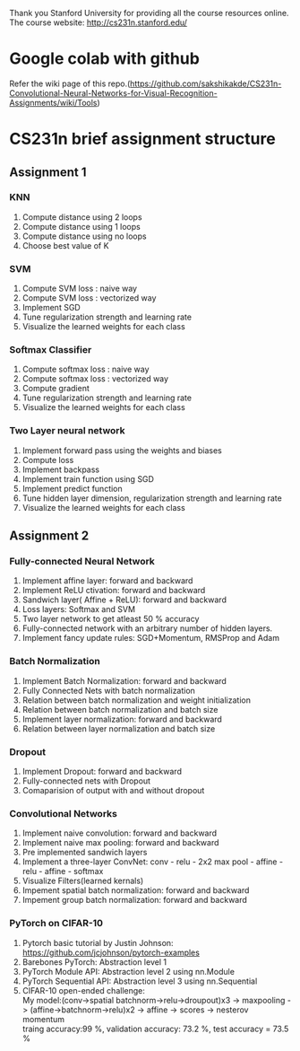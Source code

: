 Thank you Stanford University for providing all the course resources online.   
The course website: http://cs231n.stanford.edu/
# Google colab with github
Refer the wiki page of this repo.(https://github.com/sakshikakde/CS231n-Convolutional-Neural-Networks-for-Visual-Recognition-Assignments/wiki/Tools) 

# CS231n brief assignment structure

## Assignment 1
### KNN
1. Compute distance using 2 loops
2. Compute distance using 1 loops
3. Compute distance using no loops
4. Choose best value of K

### SVM
1. Compute SVM loss : naive way
2. Compute SVM loss : vectorized way
3. Implement SGD
4. Tune regularization strength and learning rate
5. Visualize the learned weights for each class


### Softmax Classifier
1. Compute softmax loss : naive way
2. Compute softmax loss : vectorized way
3. Compute gradient
4. Tune regularization strength and learning rate
5. Visualize the learned weights for each class


### Two Layer neural network
1. Implement forward pass using the weights and biases
2. Compute loss
3. Implement backpass
4. Implement train function using SGD
5. Implement predict function
6. Tune hidden layer dimension, regularization strength and learning rate
7. Visualize the learned weights for each class




## Assignment 2

### Fully-connected Neural Network
1. Implement affine layer: forward and backward
2. Implement ReLU ctivation: forward and backward
3. Sandwich layer( Affine +  ReLU): forward and backward
4. Loss layers: Softmax and SVM
5. Two layer network to get atleast 50 % accuracy
6. Fully-connected network with an arbitrary number of hidden layers.
7. Implement fancy update rules: SGD+Momentum, RMSProp and Adam

### Batch Normalization
1. Implement Batch Normalization: forward and backward
2. Fully Connected Nets with batch normalization
3. Relation between batch normalization and weight initialization
4. Relation between batch normalization and batch size
5. Implement layer normalization: forward and backward
6. Relation between layer normalization and batch size

### Dropout 
1. Implement Dropout: forward and backward
2. Fully-connected nets with Dropout
3. Comaparision of output with and without dropout

### Convolutional Networks 
1. Implement naive convolution: forward and backward
2. Implement naive max pooling: forward and backward
3. Pre implemented sandwich layers
4. Implement a three-layer ConvNet: conv - relu - 2x2 max pool - affine - relu - affine - softmax
5. Visualize Filters(learned kernals)
6. Impement spatial batch normalization: forward and backward
7. Impement group batch normalization: forward and backward

###  PyTorch on CIFAR-10 
1. Pytorch basic tutorial by Justin Johnson: https://github.com/jcjohnson/pytorch-examples
2. Barebones PyTorch: Abstraction level 1
3. PyTorch Module API: Abstraction level 2 using nn.Module
4. PyTorch Sequential API: Abstraction level 3 using nn.Sequential
5. CIFAR-10 open-ended challenge:     
My model:(conv->spatial batchnorm->relu->droupout)x3 -> maxpooling -> (affine->batchnorm->relu)x2 -> affine -> scores -> nesterov momentum         
traing accuracy:99 %, validation accuracy: 73.2 %, test accuracy = 73.5 %



